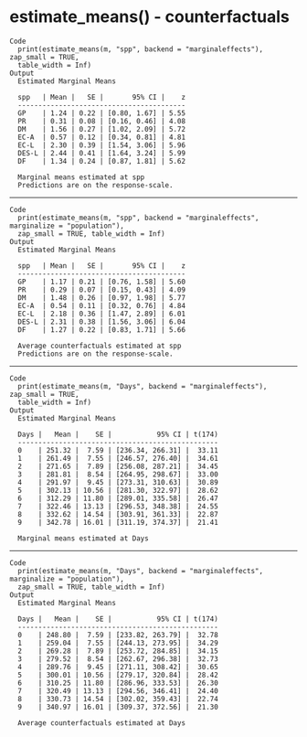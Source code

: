 # estimate_means() - counterfactuals

    Code
      print(estimate_means(m, "spp", backend = "marginaleffects"), zap_small = TRUE,
      table_width = Inf)
    Output
      Estimated Marginal Means
      
      spp   | Mean |   SE |       95% CI |    z
      -----------------------------------------
      GP    | 1.24 | 0.22 | [0.80, 1.67] | 5.55
      PR    | 0.31 | 0.08 | [0.16, 0.46] | 4.08
      DM    | 1.56 | 0.27 | [1.02, 2.09] | 5.72
      EC-A  | 0.57 | 0.12 | [0.34, 0.81] | 4.81
      EC-L  | 2.30 | 0.39 | [1.54, 3.06] | 5.96
      DES-L | 2.44 | 0.41 | [1.64, 3.24] | 5.99
      DF    | 1.34 | 0.24 | [0.87, 1.81] | 5.62
      
      Marginal means estimated at spp
      Predictions are on the response-scale.

---

    Code
      print(estimate_means(m, "spp", backend = "marginaleffects", marginalize = "population"),
      zap_small = TRUE, table_width = Inf)
    Output
      Estimated Marginal Means
      
      spp   | Mean |   SE |       95% CI |    z
      -----------------------------------------
      GP    | 1.17 | 0.21 | [0.76, 1.58] | 5.60
      PR    | 0.29 | 0.07 | [0.15, 0.43] | 4.09
      DM    | 1.48 | 0.26 | [0.97, 1.98] | 5.77
      EC-A  | 0.54 | 0.11 | [0.32, 0.76] | 4.84
      EC-L  | 2.18 | 0.36 | [1.47, 2.89] | 6.01
      DES-L | 2.31 | 0.38 | [1.56, 3.06] | 6.04
      DF    | 1.27 | 0.22 | [0.83, 1.71] | 5.66
      
      Average counterfactuals estimated at spp
      Predictions are on the response-scale.

---

    Code
      print(estimate_means(m, "Days", backend = "marginaleffects"), zap_small = TRUE,
      table_width = Inf)
    Output
      Estimated Marginal Means
      
      Days |   Mean |    SE |           95% CI | t(174)
      -------------------------------------------------
      0    | 251.32 |  7.59 | [236.34, 266.31] |  33.11
      1    | 261.49 |  7.55 | [246.57, 276.40] |  34.61
      2    | 271.65 |  7.89 | [256.08, 287.21] |  34.45
      3    | 281.81 |  8.54 | [264.95, 298.67] |  33.00
      4    | 291.97 |  9.45 | [273.31, 310.63] |  30.89
      5    | 302.13 | 10.56 | [281.30, 322.97] |  28.62
      6    | 312.29 | 11.80 | [289.01, 335.58] |  26.47
      7    | 322.46 | 13.13 | [296.53, 348.38] |  24.55
      8    | 332.62 | 14.54 | [303.91, 361.33] |  22.87
      9    | 342.78 | 16.01 | [311.19, 374.37] |  21.41
      
      Marginal means estimated at Days

---

    Code
      print(estimate_means(m, "Days", backend = "marginaleffects", marginalize = "population"),
      zap_small = TRUE, table_width = Inf)
    Output
      Estimated Marginal Means
      
      Days |   Mean |    SE |           95% CI | t(174)
      -------------------------------------------------
      0    | 248.80 |  7.59 | [233.82, 263.79] |  32.78
      1    | 259.04 |  7.55 | [244.13, 273.95] |  34.29
      2    | 269.28 |  7.89 | [253.72, 284.85] |  34.15
      3    | 279.52 |  8.54 | [262.67, 296.38] |  32.73
      4    | 289.76 |  9.45 | [271.11, 308.42] |  30.65
      5    | 300.01 | 10.56 | [279.17, 320.84] |  28.42
      6    | 310.25 | 11.80 | [286.96, 333.53] |  26.30
      7    | 320.49 | 13.13 | [294.56, 346.41] |  24.40
      8    | 330.73 | 14.54 | [302.02, 359.43] |  22.74
      9    | 340.97 | 16.01 | [309.37, 372.56] |  21.30
      
      Average counterfactuals estimated at Days

